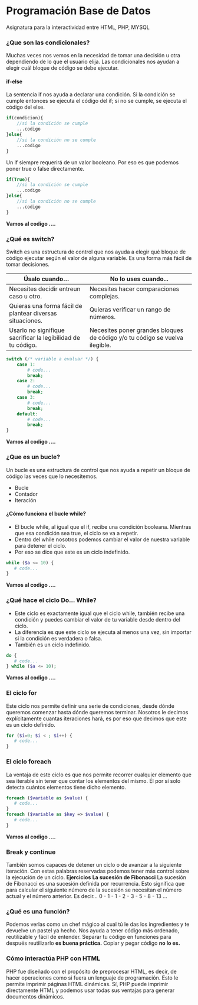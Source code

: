 # Programación Base de Datos
Asignatura para la interactividad entre HTML, PHP, MYSQL

### ¿Que son las condicionales?
Muchas veces nos vemos en la necesidad de tomar una decisión u otra dependiendo de lo que el usuario elija. Las condicionales nos ayudan a elegir cuál bloque de código se debe ejecutar.

#### if-else
La sentencia if nos ayuda a declarar una condición. Si la condición se cumple entonces se ejecuta el código del if; si no se cumple, se ejecuta el código del else.

```php
if(condicion){
    //si la condición se cumple 
    ...codigo
}else{
    //si la condición no se cumple 
    ...codigo
}
```
Un if siempre requerirá de un valor booleano. Por eso es que podemos poner true o false directamente.
```php
if(True){
    //si la condición se cumple 
    ...codigo
}else{
    //si la condición no se cumple 
    ...codigo
}
```
**Vamos al codigo ....**
### ¿Qué es switch?
Switch es una estructura de control que nos ayuda a elegir qué bloque de código ejecutar según el valor de alguna variable. Es una forma más fácil de tomar decisiones.

| Úsalo cuando… |No lo uses cuando...|
|-------|---------|
|Necesites decidir entreun caso u otro.|Necesites hacer comparaciones complejas. |
|Quieras una forma fácil de plantear diversas situaciones.|Quieras verificar un rango de números.|
|Usarlo no signifique sacrificar la legibilidad de tu código.|Necesites poner grandes bloques de código y/o tu código se vuelva ilegible.|
```php
switch (/* variable a evaluar */) {
    case 1:
        # code...
        break;
    case 2:
        # code...
        break;
    case 3:
        # code...
        break;
    default:
        # code...
        break;
}
```
**Vamos al codigo ....**
### ¿Que es un bucle?
Un bucle es una estructura de control que nos ayuda a repetir un bloque de código las veces que lo necesitemos.
- Bucle
- Contador
- Iteración

#### ¿Cómo funciona el bucle while?
+ El bucle while, al igual que el if, recibe una condición booleana. Mientras que esa condición sea true, el ciclo se va a repetir.
+ Dentro del while nosotros podemos cambiar el valor de nuestra variable para detener el ciclo.
+ Por eso se dice que este es un ciclo indefinido.
 ```php
while ($a <= 10) {
    # code...
}
```
**Vamos al codigo ....**
### ¿Qué hace el ciclo Do… While?
+ Este ciclo es exactamente igual que el ciclo while, también recibe una condición y puedes cambiar el valor de tu variable desde dentro del ciclo.
+ La diferencia es que este ciclo se ejecuta al menos una vez, sin importar si la condición es verdadera o falsa.
+ También es un ciclo indefinido.
 ```php
do {
    # code...
} while ($a <= 10);
```
**Vamos al codigo ....**
### El ciclo for
Este ciclo nos permite definir una serie de condiciones, desde dónde queremos comenzar hasta dónde queremos terminar.
Nosotros le decimos explícitamente cuantas iteraciones hará, es por eso que decimos que este es un ciclo definido.
 ```php
for ($i=0; $i < ; $i++) { 
    # code...
}
```
### El ciclo foreach
La ventaja de este ciclo es que nos permite recorrer cualquier elemento que sea iterable sin tener que contar los elementos del mismo. Él por sí solo detecta cuántos elementos tiene dicho elemento.
 ```php
 foreach ($variable as $value) {
    # code...
}
foreach ($variable as $key => $value) {
    # code...
}
```
**Vamos al codigo ....**
### Break y continue
También somos capaces de detener un ciclo o de avanzar a la siguiente iteración. Con estas palabras reservadas podemos tener más control sobre la ejecución de un ciclo.
**Ejercicios**
**La sucesión de Fibonacci**
La sucesión de Fibonacci es una sucesión definida por recurrencia. Esto significa que para calcular el siguiente número de la sucesión se necesitan el número actual y el número anterior.
Es decir…
0 - 1 - 1 - 2 - 3 - 5 - 8 - 13 …
### ¿Qué es una función?
Podemos verlas como un chef mágico al cual tú le das los
ingredientes y te devuelve un pastel ya hecho.
Nos ayuda a tener código más ordenado,
reutilizable y fácil de entender.
Separar tu código en funciones para después
reutilizarlo **es buena práctica.** Copiar y pegar
código **no lo es.**

### Cómo interactúa PHP con HTML
PHP fue diseñado con el propósito de preprocesar HTML, es decir, de hacer operaciones como si fuera un lenguaje de programación.
Esto le permite imprimir páginas HTML dinámicas. Sí, PHP puede imprimir directamente HTML y podemos usar todas sus ventajas para generar documentos dinámicos.

